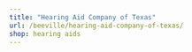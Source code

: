 ```yaml
---
title: "Hearing Aid Company of Texas"
url: /beeville/hearing-aid-company-of-texas/
shop: hearing aids
---
```

